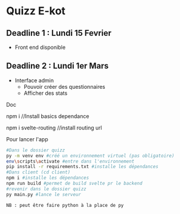 # Quizz E-kot
## Deadline 1 : Lundi 15 Fevrier
* Front end disponible
## Deadline 2 : Lundi 1er Mars
* Interface admin
  - Pouvoir créer des questionnaires
  - Afficher des stats

Doc

npm i //Install basics dependance

npm i svelte-routing	//install routing url

Pour lancer l'app

```bash
#Dans le dossier quizz
py -m venv env #créé un environnement virtuel (pas obligatoire)
env\scripts\activate #entre dans l'environnement
pip install -r requirements.txt	#installe les dépendances
#Dans client (cd client)
npm i #installe les dépendances
npm run build #permet de build svelte pr le backend
#revenir dans le dossier quizz
py main.py #lance le serveur

NB : peut être faire python à la place de py
```